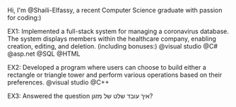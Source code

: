 Hi, I'm @Shaili-Elfassy, a recent Computer Science graduate with passion for coding:)

EX1: Implemented a full-stack system for managing a coronavirus database. The system displays members within the healthcare company, enabling creation, editing, and deletion. (including bonuses:) @visual studio @C# @asp.net @SQL @HTML

EX2: Developed a program where users can choose to build either a rectangle or triangle tower and perform various operations based on their preferences. @visual studio @C++

EX3: Answered the question איך עובד שלט של מזגן?
